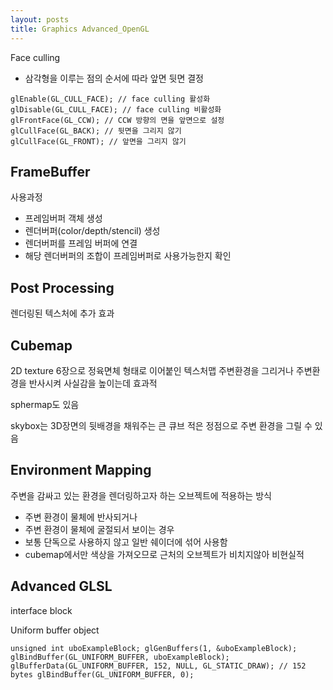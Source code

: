 ```yaml
---
layout: posts
title: Graphics Advanced_OpenGL
---
```

Face culling

- 삼각형을 이루는 점의 순서에 따라 앞면 뒷면 결정

```
glEnable(GL_CULL_FACE); // face culling 활성화 
glDisable(GL_CULL_FACE); // face culling 비활성화 
glFrontFace(GL_CCW); // CCW 방향의 면을 앞면으로 설정 
glCullFace(GL_BACK); // 뒷면을 그리지 않기 
glCullFace(GL_FRONT); // 앞면을 그리지 않기
```


## FrameBuffer

사용과정
- 프레임버퍼 객체 생성
- 렌더버퍼(color/depth/stencil) 생성
- 렌더버퍼를 프레임 버퍼에 연결
- 해당 렌더버퍼의 조합이 프레임버퍼로 사용가능한지 확인

## Post Processing

렌더링된 텍스처에 추가 효과

## Cubemap

2D texture 6장으로 정육면체 형태로 이어붙인 텍스처맵
주변환경을 그리거나 주변환경을 반사시켜 사실감을 높이는데 효과적

sphermap도 있음

skybox는 3D장면의 뒷배경을 채워주는 큰 큐브 적은 정점으로 주변 환경을 그릴 수 있음


## Environment Mapping

주변을 감싸고 있는 환경을 렌더링하고자 하는 오브젝트에 적용하는 방식
- 주변 환경이 물체에 반사되거나
- 주변 환경이 물체에 굴절되서 보이는 경우
- 보통 단독으로 사용하지 않고 일반 쉐이더에 섞어 사용함
- cubemap에서만 색상을 가져오므로 근처의 오브젝트가 비치지않아 비현실적

## Advanced GLSL

interface block

Uniform buffer object

```
unsigned int uboExampleBlock; glGenBuffers(1, &uboExampleBlock); glBindBuffer(GL_UNIFORM_BUFFER, uboExampleBlock); glBufferData(GL_UNIFORM_BUFFER, 152, NULL, GL_STATIC_DRAW); // 152 bytes glBindBuffer(GL_UNIFORM_BUFFER, 0);
```


